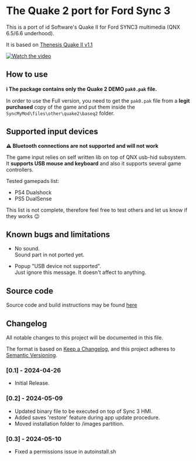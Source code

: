 # The Quake 2 port for Ford Sync 3

This is a port of id Software's Quake II for Ford SYNC3 multimedia
(QNX 6.5/6.6 underhood).

It is based on [Thenesis Quake II v1.1](https://github.com/thenesis-org/lp-public)

[![Watch the video](https://img.youtube.com/vi/fBfvJPajBew/maxresdefault.jpg)](https://youtu.be/fBfvJPajBew)

## How to use
**ℹ️ The package contains only the Quake 2 DEMO `pak0.pak` file.**  

In order to use the Full version, you need to get the `pak0.pak` file
from a **legit purchased** copy of the game and put them
inside the `SyncMyMod\files\other\quake2\baseq2` folder.

## Supported input devices
**⚠️ Bluetooth connections are not supported and will not work**  

The game input relies on self written lib on top of QNX usb-hid subsystem.  
It **supports USB mouse and keyboard** and also it supports several
game controllers.

Tested gamepads list:
 - PS4 Dualshock
 - PS5 DualSense

This list is not complete, therefore feel free to test others
and let us know if they works 😉

## Known bugs and limitations
- No sound.  
  Sound part in not ported yet.

- Popup "USB device not supported".  
  Just ignore this message. It doesn't affect to anything.

## Source code
Source code and build instructions may be found [here](https://github.com/bigunclemax/ford_s3_quake)

## Changelog
All notable changes to this project will be documented in this file.

The format is based on [Keep a Changelog](https://keepachangelog.com/en/1.0.0/),
and this project adheres to [Semantic Versioning](https://semver.org/spec/v2.0.0.html).

### [0.1] - 2024-04-26
- Initial Release.

### [0.2] - 2024-05-09
- Updated binary file to be executed on top of Sync 3 HMI.
- Added saves 'restore' feature during app update procedure.
- Moved installation folder to /images partition.

### [0.3] - 2024-05-10
- Fixed a permissions issue in autoinstall.sh

